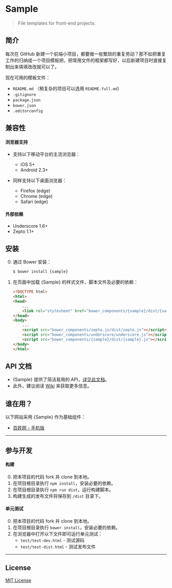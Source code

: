 # Sample

> File templates for front-end projects.

## 简介

每次在 GitHub 新建一个前端小项目，都要做一些繁琐的重复劳动？那不如把重复工作的归纳成一个项目模板把，把常用文件的框架都写好，以后新建项目时直接复制出来填填改改就可以了。

现在可用的模板文件：

* `README.md` （稍复杂的项目可以选用 `README.full.md`）
* `.gitignore`
* `package.json`
* `bower.json`
* `.editorconfig`

## 兼容性

#### 浏览器支持

* 支持以下移动平台的主流浏览器：
    * iOS 5+
    * Android 2.3+

* 同样支持以下桌面浏览器：
    * Firefox (edge)
    * Chrome (edge)
    * Safari (edge)

#### 外部依赖

* Underscore 1.6+
* Zepto 1.1+

## 安装

0. 通过 Bower 安装：

    ```sh
	$ bower install {sample}
    ```

0. 在页面中加载 {Sample} 的样式文件、脚本文件及必要的依赖：

    ```html
	<!DOCTYPE html>
	<html>
	<head>
		...
		<link rel="stylesheet" href="bower_components/{sample}/dist/{sample}.css">
	</head>
	<body>
		...
		<script src="bower_components/zepto.js/dist/zepto.js"></script>
		<script src="bower_components/underscore/underscore.js"></script>
		<script src="bower_components/{sample}/dist/{sample}.js"></script>
	</body>
	</html>
    ```

## API 文档

* {Sample} 提供了简洁易用的 API，[详见此文档](https://github.com/cssmagic/sample/issues/1)。
* 此外，建议阅读 [Wiki](https://github.com/cssmagic/sample/wiki) 来获取更多信息。

## 谁在用？

以下网站采用 {Sample} 作为基础组件：

* [百姓网 - 手机版](http://m.baixing.com/)

***

## 参与开发

#### 构建

0. 把本项目的代码 fork 并 clone 到本地。
0. 在项目根目录执行 `npm install`，安装必要的依赖。
0. 在项目根目录执行 `npm run dist`，运行构建脚本。
0. 构建生成的发布文件将保存到 `/dist` 目录下。

#### 单元测试

0. 把本项目的代码 fork 并 clone 到本地。
0. 在项目根目录执行 `bower install`，安装必要的依赖。
0. 在浏览器中打开以下文件即可运行单元测试：
	* `test/test-dev.html` - 测试源码
	* `test/test-dist.html` - 测试发布文件

***

## License

[MIT License](http://www.opensource.org/licenses/mit-license.php)
